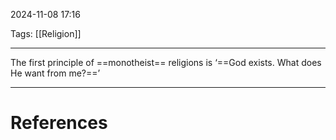 2024-11-08 17:16

Tags: [[Religion]]

---

The first principle of ==monotheist== religions is ‘==God exists. What does He want from me?==’

---
# References